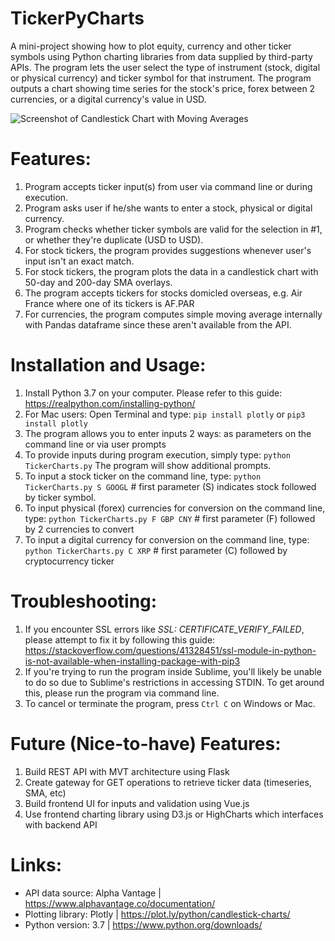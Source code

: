 # TickerPyCharts
A mini-project showing how to plot equity, currency and other ticker symbols using Python charting libraries from data supplied by third-party APIs. The program lets the user select the type of instrument (stock, digital or physical currency) and ticker symbol for that instrument. The program outputs a chart showing time series for the stock's price, forex between 2 currencies, or a digital currency's value in USD.

![Screenshot of Candlestick Chart with Moving Averages](https://res.cloudinary.com/mpyr-com/image/upload/v1555210942/screenshot-stock-chart_c0bpms.png)

# Features:
1. Program accepts ticker input(s) from user via command line or during execution.
2. Program asks user if he/she wants to enter a stock, physical or digital currency.
3. Program checks whether ticker symbols are valid for the selection in #1, or whether they're duplicate (USD to USD).
4. For stock tickers, the program provides suggestions whenever user's input isn't an exact match.
5. For stock tickers, the program plots the data in a candlestick chart with 50-day and 200-day SMA overlays.
6. The program accepts tickers for stocks domicled overseas, e.g. Air France where one of its tickers is AF.PAR
7. For currencies, the program computes simple moving average internally with Pandas dataframe since these aren't available from the API.

# Installation and Usage:
1. Install Python 3.7 on your computer. Please refer to this guide: https://realpython.com/installing-python/
2. For Mac users: Open Terminal and type: `pip install plotly` or `pip3 install plotly`
3. The program allows you to enter inputs 2 ways: as parameters on the command line or via user prompts
4. To provide inputs during program execution, simply type: `python TickerCharts.py` The program will show additional prompts.
5. To input a stock ticker on the command line, type: 
   `python TickerCharts.py S GOOGL`  # first parameter (S) indicates stock followed by ticker symbol.
6. To input physical (forex) currencies for conversion on the command line, type: 
   `python TickerCharts.py F GBP CNY` # first parameter (F) followed by 2 currencies to convert
7. To input a digital currency for conversion on the command line, type: 
   `python TickerCharts.py C XRP` # first parameter (C) followed by cryptocurrency ticker

# Troubleshooting:
1. If you encounter SSL errors like *SSL: CERTIFICATE_VERIFY_FAILED*, please attempt to fix it by following this guide: https://stackoverflow.com/questions/41328451/ssl-module-in-python-is-not-available-when-installing-package-with-pip3
2. If you're trying to run the program inside Sublime, you'll likely be unable to do so due to Sublime's restrictions in accessing STDIN. To get around this, please run the program via command line.
3. To cancel or terminate the program, press `Ctrl C` on Windows or Mac.

# Future (Nice-to-have) Features:
1. Build REST API with MVT architecture using Flask
2. Create gateway for GET operations to retrieve ticker data (timeseries, SMA, etc)
3. Build frontend UI for inputs and validation using Vue.js
4. Use frontend charting library using D3.js or HighCharts which interfaces with backend API

# Links:
- API data source: Alpha Vantage | https://www.alphavantage.co/documentation/
- Plotting library: Plotly | https://plot.ly/python/candlestick-charts/
- Python version: 3.7 | https://www.python.org/downloads/

